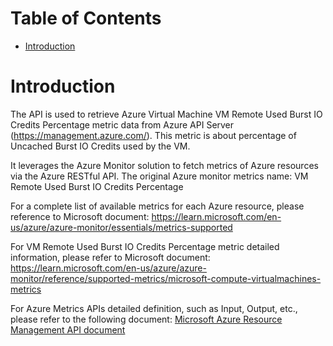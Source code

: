 # Table of Contents
- [Introduction](#introduction)


# Introduction <a name="introduction"></a>
The API is used to retrieve Azure Virtual Machine VM Remote Used Burst IO Credits Percentage metric data from Azure API Server (https://management.azure.com/). This metric is about percentage of Uncached Burst IO Credits used by the VM.



It leverages the Azure Monitor solution to fetch metrics of Azure resources via the Azure RESTful API. The original Azure monitor metrics name: VM Remote Used Burst IO Credits Percentage



For a complete list of available metrics for each Azure resource, please reference to Microsoft document: https://learn.microsoft.com/en-us/azure/azure-monitor/essentials/metrics-supported 

For VM Remote Used Burst IO Credits Percentage metric detailed information, please refer to Microsoft document: https://learn.microsoft.com/en-us/azure/azure-monitor/reference/supported-metrics/microsoft-compute-virtualmachines-metrics

For Azure Metrics APIs detailed definition, such as Input, Output, etc., please refer to the following document:
[Microsoft Azure Resource Management API document](https://learn.microsoft.com/en-us/rest/api/monitor/metrics/list?view=rest-monitor-2023-10-01&tabs=HTTP)

